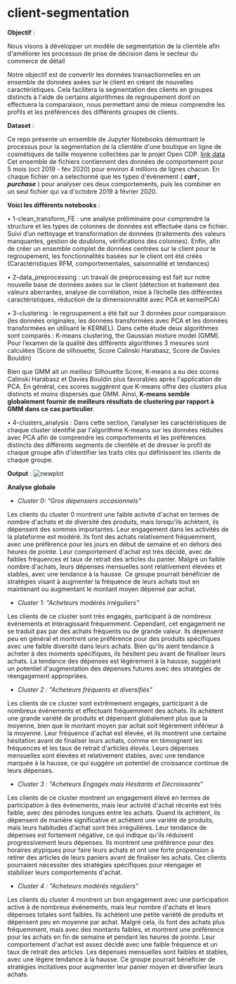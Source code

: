 # client-segmentation

**Objectif** : 

Nous visons à développer un modèle de segmentation de la clientèle afin d'améliorer les processus de prise de décision dans le secteur du commerce de détail

Notre objectif est de convertir les données transactionnelles en un ensemble de données axées sur le client en créant de nouvelles caractéristiques. Cela facilitera la segmentation des clients en groupes distincts à l'aide de certains algorithmes de regroupement dont on effectuera la comparaison, nous permettant ainsi de mieux comprendre les profils et les préférences des différents groupes de clients.

**Dataset** :

Ce repo présente un ensemble de Jupyter Notebooks démontrant le processus pour la segmentation de la clientèle d'une boutique en ligne de cosmétiques de taille moyenne collectées par le projet Open CDP.
[link data](https://www.kaggle.com/datasets/mkechinov/ecommerce-events-history-in-cosmetics-shop?select=2019-Dec.csv)
Cet ensemble de fichiers contiennent des données de comportement pour 5 mois (oct 2019 - fév 2020) pour environ 4 millions de lignes chacun. En chaque fichier on a selectionné que les types d'événement ( ***cart , purchase*** ) pour analyser ces deux comportements, puis les combiner en un seul fichier qui va d'octobre 2019 à février 2020.


**Voici les différents notebooks** : 

•	1-clean_transform_FE : une analyse préliminaire pour comprendre la structure et les types de colonnes de données est effectuée dans ce fichier. Suivi d’un nettoyage et transformation de données (traitements des valeurs manquantes, gestion de doublons, vérifications des colonnes). Enfin, afin de créer un ensemble complet de données centrées sur le client pour le regroupement, les fonctionnalités basées sur le client ont été créés (Caractéristiques RFM, comportementales, saisonnalité et tendances)


•	2-data_preprocessing : un travail de preprocessing est fait sur notre nouvelle base de données axées sur le client (détection et traitement des valeurs aberrantes, analyse de corrélation, mise à l’échelle des différentes caractéristiques, réduction de la dimensionnalité avec PCA et kernelPCA)


•	3-clustering : le regroupement a été fait sur 3 données pour comparaison (les données originales, les données transformées avec PCA et les données transformées en utilisant le KERNEL). Dans cette étude deux algorithmes sont comparés : K-means clustering, the Gaussian mixture model (GMM). Pour l’examen de la qualité des différents algorithmes 3 mesures sont calculées (Score de silhouette, Score Calinski Harabasz, Score de Davies Bouldin)


Bien que GMM ait un meilleur Silhouette Score, K-means a eu des scores Calinski Harabasz et Davies Bouldin plus favorables après l'application de PCA. En général, ces scores suggèrent que K-means offre des clusters plus distincts et moins dispersés que GMM. Ainsi, **K-means semble globalement fournir de meilleurs résultats de clustering par rapport à GMM dans ce cas particulier**.


•	4-clusters_analysis : Dans cette section, l’analyser les caractéristiques de chaque cluster identifié par l'algorithme K-means sur les données réduites avec PCA afin de comprendre les comportements et les préférences distincts des différents segments de clientèle et de dresser le profil de chaque groupe afin d'identifier les traits clés qui définissent les clients de chaque groupe.


**Output** : 
 ![newplot](https://github.com/user-attachments/assets/242f82c3-430f-4b4c-9b31-d4720ec2e156)


**Analyse globale**

- *Cluster 0: "Gros dépensiers occasionnels"*

Les clients du cluster 0 montrent une faible activité d'achat en termes de nombre d'achats et de diversité des produits, mais lorsqu'ils achètent, ils dépensent des sommes importantes. Leur engagement dans les activités de la plateforme est modéré. Ils font des achats relativement fréquemment, avec une préférence pour les jours en début de semaine et en dehors des heures de pointe. Leur comportement d'achat est très décidé, avec de faibles fréquences et taux de retrait des articles du panier. Malgré un faible nombre d'achats, leurs dépenses mensuelles sont relativement élevées et stables, avec une tendance à la hausse. Ce groupe pourrait bénéficier de stratégies visant à augmenter la fréquence de leurs achats tout en maintenant ou augmentant le montant moyen dépensé par achat.

- *Cluster 1: "Acheteurs modérés irréguliers"*

Les clients de ce cluster sont très engagés, participant à de nombreux événements et interagissant fréquemment. Cependant, cet engagement ne se traduit pas par des achats fréquents ou de grande valeur. Ils dépensent peu en général et montrent une préférence pour des produits spécifiques avec une faible diversité dans leurs achats. Bien qu'ils aient tendance à acheter à des moments spécifiques, ils hésitent peu avant de finaliser leurs achats. La tendance des dépenses est légèrement à la hausse, suggérant un potentiel d'augmentation des dépenses futures avec des stratégies de réengagement appropriées.

- *Cluster 2 : "Acheteurs fréquents et diversifiés"*

Les clients de ce cluster sont extrêmement engagés, participant à de nombreux événements et effectuant fréquemment des achats. Ils achètent une grande variété de produits et dépensent globalement plus que la moyenne, bien que le montant moyen par achat soit légèrement inférieur à la moyenne. Leur fréquence d'achat est élevée, et ils montrent une certaine hésitation avant de finaliser leurs achats, comme en témoignent les fréquences et les taux de retrait d'articles élevés. Leurs dépenses mensuelles sont élevées et relativement stables, avec une tendance marquée à la hausse, ce qui suggère un potentiel de croissance continue de leurs dépenses.

- *Cluster 3 : "Acheteurs Engagés mais Hésitants et Décroissants"*

Les clients de ce cluster montrent un engagement élevé en termes de participation à des événements, mais leur activité d'achat récente est très faible, avec des périodes longues entre les achats. Quand ils achètent, ils dépensent de manière significative et achètent une variété de produits, mais leurs habitudes d'achat sont très irrégulières. Leur tendance de dépenses est fortement négative, ce qui indique qu'ils réduisent progressivement leurs dépenses. Ils montrent une préférence pour des horaires atypiques pour faire leurs achats et ont une forte propension à retirer des articles de leurs paniers avant de finaliser les achats. Ces clients pourraient nécessiter des stratégies spécifiques pour réengager et stabiliser leurs comportements d'achat.

- *Cluster 4 : "Acheteurs modérés réguliers"*

Les clients du cluster 4 montrent un bon engagement avec une participation active à de nombreux événements, mais leur nombre d'achats et leurs dépenses totales sont faibles. Ils achètent une petite variété de produits et dépensent peu en moyenne par achat. Malgré cela, ils font des achats plus fréquemment, mais avec des montants faibles, et montrent une préférence pour les achats en fin de semaine et pendant les heures de pointe. Leur comportement d'achat est assez décidé avec une faible fréquence et un taux de retrait des articles. Les dépenses mensuelles sont faibles et stables, avec une légère tendance à la hausse. Ce groupe pourrait bénéficier de stratégies incitatives pour augmenter leur panier moyen et diversifier leurs achats.




 


